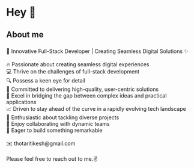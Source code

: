 <h1 align="left">Hey 👋 </h1>

###

<h2 align="left">About me</h2>

###

<p align="left">🚀 Innovative Full-Stack Developer | Creating Seamless Digital Solutions ✨<br><br>🔥 Passionate about creating seamless digital experiences<br>
💻 Thrive on the challenges of full-stack development<br>
🔍 Possess a keen eye for detail<br>
🌟 Committed to delivering high-quality, user-centric solutions<br>
🚀 Excel in bridging the gap between complex ideas and practical applications<br>
📈 Driven to stay ahead of the curve in a rapidly evolving tech landscape<br>
🤝 Enthusiastic about tackling diverse projects<br>
🏢 Enjoy collaborating with dynamic teams<br>
🌟 Eager to build something remarkable<br><br>✉️ thotaritikesh@gmail.com<br><br>Please feel free to reach out to me.✌</p>

###
